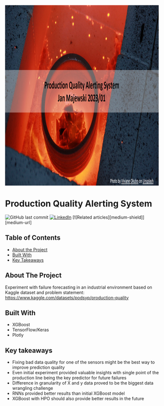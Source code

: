 



<br />
<p align="center">
  <a href="https://github.com/Jan-Majewski/Project_Portfolio/04_Production_quality">
    <img src="banner.png" alt="Banner" width="1040" height="590">
  </a>



</p>



# Production Quality Alerting System




<!-- Add buttons here -->
![GitHub last commit](https://img.shields.io/github/last-commit/Jan-Majewski/Project_Portfolio/04_Production_quality)
[![LinkedIn][linkedin-shield]][linkedin-url]
[![Related articles][medium-shield]][medium-url]





<!-- TABLE OF CONTENTS -->
## Table of Contents

* [About the Project](#about-the-project)
* [Built With](#built-with)
* [Key Takeaways](#key-takeaways)



<!-- ABOUT THE PROJECT -->
## About The Project

Experiment with failure forecasting in an industrial environment based on Kaggle dataset and problem statement:
https://www.kaggle.com/datasets/podsyp/production-quality



## Built With

* XGBoost
* TensorFlow/Keras
* Plotly


## Key takeaways
* Fixing bad data quality for one of the sensors might be the best way to improve prediction quality
* Even initial experiment provided valuable insights with single point of the production line being the key predictor for future failures
* Difference in granularity of X and y data proved to be the biggest data wrangling challenge
* RNNs provided better results than initial XGBoost model
* XGBoost with HPO should also provide better results in the future


[linkedin-shield]: https://img.shields.io/badge/-LinkedIn-black.svg?style=flat-square&logo=linkedin&colorB=555
[linkedin-url]: https://www.linkedin.com/in/jan-majewski-132907104/


